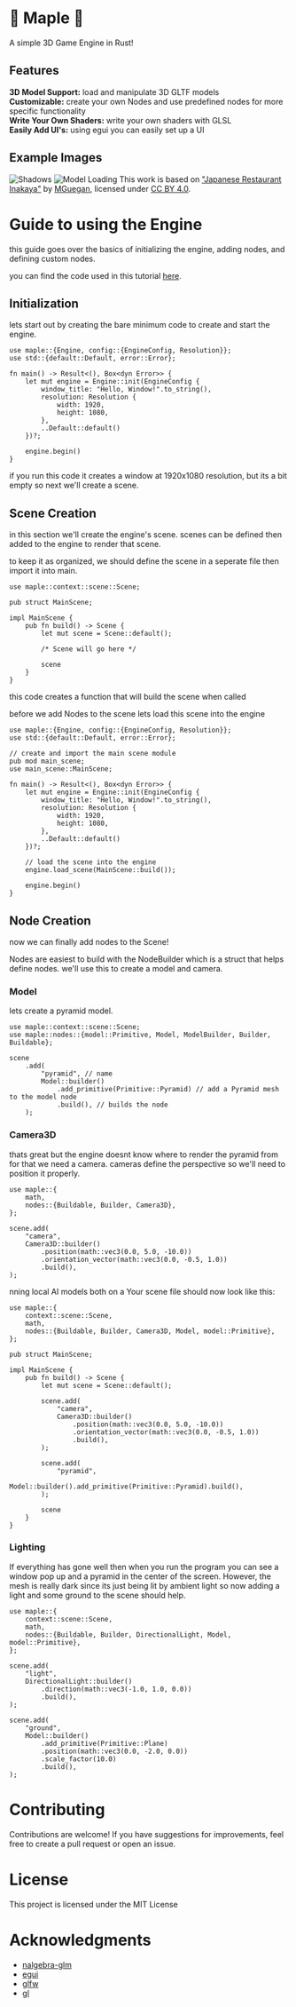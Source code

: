 # 🍁 Maple 🍁

A simple 3D Game Engine in Rust!

## Features

**3D Model Support:** load and manipulate 3D GLTF models\
**Customizable:** create your own Nodes and use predefined nodes for more specific functionality\
**Write Your Own Shaders:** write your own shaders with GLSL\
**Easily Add UI's:** using egui you can easily set up a UI

## Example Images

![Shadows](https://raw.githubusercontent.com/ToothlessBrush/maple/main/images/Shadows.png)
![Model Loading](https://raw.githubusercontent.com/ToothlessBrush/maple/main/images/Model_Loading.png)
This work is based on ["Japanese Restaurant Inakaya"](https://sketchfab.com/3d-models/japanese-restaurant-inakaya-97594e92c418491ab7f032ed2abbf596) by [MGuegan](https://sketchfab.com/MGuegan), licensed under [CC BY 4.0](https://creativecommons.org/licenses/by/4.0/).

# Guide to using the Engine

this guide goes over the basics of initializing the engine, adding nodes, and defining custom nodes.

you can find the code used in this tutorial [here](https://github.com/ToothlessBrush/maple/tree/main/examples/tutorial).

## Initialization

lets start out by creating the bare minimum code to create and start the engine.
```rust,ignore
use maple::{Engine, config::{EngineConfig, Resolution}};
use std::{default::Default, error::Error};

fn main() -> Result<(), Box<dyn Error>> {
    let mut engine = Engine::init(EngineConfig {
        window_title: "Hello, Window!".to_string(),
        resolution: Resolution {
            width: 1920,
            height: 1080,
        },
        ..Default::default()
    })?;

    engine.begin()
}
```

if you run this code it creates a window at 1920x1080 resolution, but its a bit empty so next we'll create a scene.

## Scene Creation

in this section we'll create the engine's scene. scenes can be defined then added to the engine to render that scene.

to keep it as organized, we should define the scene in a seperate file then import it into main.

```rust,ignore 
use maple::context::scene::Scene;

pub struct MainScene;

impl MainScene {
    pub fn build() -> Scene {
        let mut scene = Scene::default();
        
        /* Scene will go here */

        scene
    }
}
```

this code creates a function that will build the scene when called

before we add Nodes to the scene lets load this scene into the engine

```rust,ignore 
use maple::{Engine, config::{EngineConfig, Resolution}};
use std::{default::Default, error::Error};

// create and import the main scene module
pub mod main_scene;
use main_scene::MainScene;

fn main() -> Result<(), Box<dyn Error>> {
    let mut engine = Engine::init(EngineConfig {
        window_title: "Hello, Window!".to_string(),
        resolution: Resolution {
            width: 1920,
            height: 1080,
        },
        ..Default::default()
    })?;

    // load the scene into the engine
    engine.load_scene(MainScene::build());

    engine.begin()
}
```

## Node Creation

now we can finally add nodes to the Scene!

Nodes are easiest to build with the NodeBuilder which is a struct that helps define nodes. we'll use this to create a model and camera.

### Model

lets create a pyramid model.

```rust,ignore 
use maple::context::scene::Scene;
use maple::nodes::{model::Primitive, Model, ModelBuilder, Builder, Buildable};

scene
    .add(
        "pyramid", // name
        Model::builder()
            .add_primitive(Primitive::Pyramid) // add a Pyramid mesh to the model node
            .build(), // builds the node
    );
```
### Camera3D

thats great but the engine doesnt know where to render the pyramid from for that we need a camera. cameras define the perspective so we'll need to position it properly.

```rust,ignore 
use maple::{
    math,
    nodes::{Buildable, Builder, Camera3D},
};

scene.add(
    "camera",
    Camera3D::builder()
        .position(math::vec3(0.0, 5.0, -10.0))
        .orientation_vector(math::vec3(0.0, -0.5, 1.0))
        .build(),
);

```
nning local AI models both on a 
Your scene file should now look like this:

```rust,ignore
use maple::{
    context::scene::Scene,
    math,
    nodes::{Buildable, Builder, Camera3D, Model, model::Primitive},
};

pub struct MainScene;

impl MainScene {
    pub fn build() -> Scene {
        let mut scene = Scene::default();

        scene.add(
            "camera",
            Camera3D::builder()
                .position(math::vec3(0.0, 5.0, -10.0))
                .orientation_vector(math::vec3(0.0, -0.5, 1.0))
                .build(),
        );

        scene.add(
            "pyramid",
            Model::builder().add_primitive(Primitive::Pyramid).build(),
        );

        scene
    }
}
```

### Lighting

If everything has gone well then when you run the program you can see a window pop up and a pyramid in the center of the screen. However, the mesh is really dark since its just being lit by ambient light so now adding a light and some ground to the scene should help.

```rust,ignore
use maple::{
    context::scene::Scene,
    math,
    nodes::{Buildable, Builder, DirectionalLight, Model, model::Primitive},
};

scene.add(
    "light",
    DirectionalLight::builder()
        .direction(math::vec3(-1.0, 1.0, 0.0))
        .build(),
);

scene.add(
    "ground",
    Model::builder()
        .add_primitive(Primitive::Plane)
        .position(math::vec3(0.0, -2.0, 0.0))
        .scale_factor(10.0)
        .build(),
);
```

# Contributing

Contributions are welcome! If you have suggestions for improvements, feel free to create a pull request or open an issue.

# License

This project is licensed under the MIT License

# Acknowledgments

-   [nalgebra-glm](https://crates.io/crates/nalgebra-glm)
-   [egui](https://crates.io/crates/egui)
-   [glfw](https://crates.io/crates/glfw)
-   [gl](https://crates.io/crates/gl)
